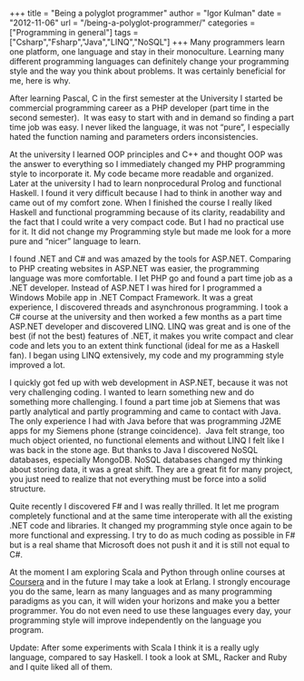 +++
title = "Being a polyglot programmer"
author = "Igor Kulman"
date = "2012-11-06"
url = "/being-a-polyglot-programmer/"
categories = ["Programming in general"]
tags = ["Csharp","Fsharp","Java","LINQ","NoSQL"]
+++
Many programmers learn one platform, one language and stay in their monoculture. Learning many different programming languages can definitely change your programming style and the way you think about problems. It was certainly beneficial for me, here is why.

After learning Pascal, C in the first semester at the University I started be commercial programming career as a PHP developer (part time in the second semester).  It was easy to start with and in demand so finding a part time job was easy. I never liked the language, it was not &#8220;pure&#8221;, I especially hated the function naming and parameters orders inconsistencies.

At the university I learned OOP principles and C++ and thought OOP was the answer to everything so I immediately changed my PHP programming style to incorporate it. My code became more readable and organized.  Later at the university I had to learn nonprocedural Prolog and functional Haskell. I found it very difficult because I had to think in another way and came out of my comfort zone. When I finished the course I really liked Haskell and functional programming because of its clarity, readability and the fact that I could write a very compact code. But I had no practical use for it. It did not change my Programming style but made me look for a more pure and &#8220;nicer&#8221; language to learn.

<!--more-->

I found .NET and C# and was amazed by the tools for ASP.NET. Comparing to PHP creating websites in ASP.NET was easier, the programming language was more comfortable. I let PHP go and found a part time job as a .NET developer. Instead of ASP.NET I was hired for I programmed a Windows Mobile app in .NET Compact Framework. It was a great experience, I discovered threads and asynchronous programming. I took a C# course at the university and then worked a few months as a part time ASP.NET developer and discovered LINQ. LINQ was great and is one of the best (if not the best) features of .NET, it makes you write compact and clear code and lets you to an extent think functional (ideal for me as a Haskell fan). I began using LINQ extensively, my code and my programming style improved a lot.

I quickly got fed up with web development in ASP.NET, because it was not very challenging coding. I wanted to learn something new and do something more challenging. I found a part time job at Siemens that was partly analytical and partly programming and came to contact with Java. The only experience I had with Java before that was programming J2ME apps for my Siemens phone (strange coincidence).  Java felt strange, too much object oriented, no functional elements and without LINQ I felt like I was back in the stone age. But thanks to Java I discovered NoSQL databases, especially MongoDB. NoSQL databases changed my thinking about storing data, it was a great shift. They are a great fit for many project, you just need to realize that not everything must be force into a solid structure.

Quite recently I discovered F# and I was really thrilled. It let me program completely functional and at the same time interoperate with all the existing .NET code and libraries. It changed my programming style once again to be more functional and expressing. I try to do as much coding as possible in F# but is a real shame that Microsoft does not push it and it is still not equal to C#.

At the moment I am exploring Scala and Python through online courses at [Coursera][1] and in the future I may take a look at Erlang. I strongly encourage you do the same, learn as many languages and as many programming paradigms as you can, it will widen your horizons and make you a better programmer. You do not even need to use these languages every day, your programming style will improve independently on the language you program.

Update: After some experiments with Scala I think it is a really ugly language, compared to say Haskell. I took a look at SML, Racker and Ruby and I quite liked all of them.

 [1]: http://coursera.org
